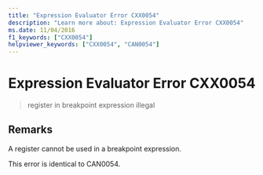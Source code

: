 ```yaml
---
title: "Expression Evaluator Error CXX0054"
description: "Learn more about: Expression Evaluator Error CXX0054"
ms.date: 11/04/2016
f1_keywords: ["CXX0054"]
helpviewer_keywords: ["CXX0054", "CAN0054"]
---
```

# Expression Evaluator Error CXX0054

> register in breakpoint expression illegal

## Remarks

A register cannot be used in a breakpoint expression.

This error is identical to CAN0054.
